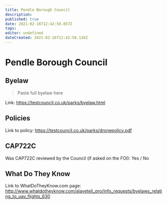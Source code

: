 ```yaml
---
title: Pendle Borough Council
description: 
published: true
date: 2021-02-16T12:42:59.057Z
tags: 
editor: undefined
dateCreated: 2021-02-16T12:42:56.126Z
---
```


# Pendle Borough Council


## Byelaw
> Paste full byelaw here

Link:
https://testcouncil.co.uk/parks/byelaw.html

## Policies
Link to policy:
https://testcouncil.co.uk/parks/dronepolicy.pdf

## CAP722C

Was CAP722C reviewed by the Council (if asked on the FOI): Yes / No

## What Do They Know

Link to WhatDoTheyKnow.com page:
http://www.whatdotheyknow.com/alaveteli_pro/info_requests/byelaws_relating_to_uav_flights_630

